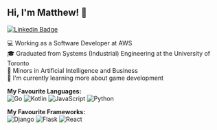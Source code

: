 ## Hi, I'm Matthew! 👋
[![Linkedin Badge](https://img.shields.io/badge/Profile-blue?style=flat&logo=Linkedin&logoColor=white&link=https://www.linkedin.com/in/matthewkykwan//)](https://www.linkedin.com/in/matthewkykwan/)

💻 Working as a Software Developer at AWS<br/>
🎓 Graduated from Systems (Industrial) Engineering at the University of Toronto<br/>
📝 Minors in Artificial Intelligence and Business <br/>
🌱 I'm currently learning more about game development

**My Favourite Languages:** <br>
![Go](https://img.shields.io/badge/-Go-blue)
![Kotlin](https://img.shields.io/badge/-Kotlin-purple)
![JavaScript](https://img.shields.io/badge/JavaScript-orange)
![Python](https://img.shields.io/badge/Python-blue)

**My Favourite Frameworks:** <br>
![Django](https://img.shields.io/badge/Django-blue)
![Flask](https://img.shields.io/badge/Flask-blue)
![React](https://img.shields.io/badge/React-07E0E7)
<!-- ![Node.js](https://img.shields.io/badge/Node.js-orange) -->




<!--
**Matthew-Kwan/Matthew-Kwan** is a ✨ _special_ ✨ repository because its `README.md` (this file) appears on your GitHub profile.

Here are some ideas to get you started:

- 🔭 I’m currently working on ...
- 🌱 I’m currently learning ...
- 👯 I’m looking to collaborate on ...
- 🤔 I’m looking for help with ...
- 💬 Ask me about ...
- 📫 How to reach me: ...
- 😄 Pronouns: ...
- ⚡ Fun fact: ...
-->
